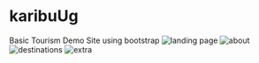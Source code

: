 # karibuUg
Basic Tourism Demo Site using bootstrap
![landing page](https://user-images.githubusercontent.com/62070508/181433456-283ac85c-8d10-48fe-a0b3-58af71940a2f.jpg)
![about](https://user-images.githubusercontent.com/62070508/181433460-d7869537-23af-4ade-b791-92528e066a79.jpg)
![destinations](https://user-images.githubusercontent.com/62070508/181433464-c7f6374d-a037-4e63-afe8-aa99e0976388.jpg)
![extra](https://user-images.githubusercontent.com/62070508/181433467-eb60700c-0f89-4491-896b-49bfa30d6a8f.jpg)
